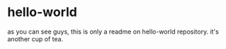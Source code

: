 # hello-world
as you can see guys, this is only a readme on hello-world repository.
it's another cup of tea. 
